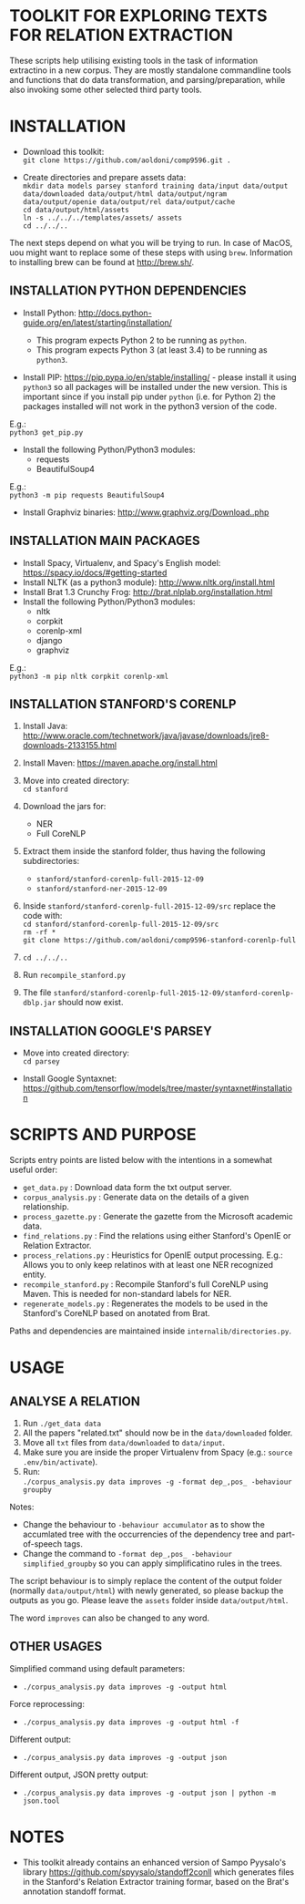 # TOOLKIT FOR EXPLORING TEXTS FOR RELATION EXTRACTION

These scripts help utilising existing tools in the task of information extractino in a new corpus. They are mostly standalone commandline tools and functions that do data transformation, and parsing/preparation, while also invoking some other selected third party tools.


# INSTALLATION

- Download this toolkit:  
    `git clone https://github.com/aoldoni/comp9596.git .`

- Create directories and prepare assets data:  
    `mkdir data models parsey stanford training data/input data/output data/downloaded data/output/html data/output/ngram data/output/openie data/output/rel data/output/cache`  
    `cd data/output/html/assets`  
    `ln -s ../../../templates/assets/ assets`  
    `cd ../../..`  

The next steps depend on what you will be trying to run. In case of MacOS, uou might want to replace some of these steps with using `brew`. Information to installing brew can be found at http://brew.sh/.


## INSTALLATION PYTHON DEPENDENCIES

- Install Python: http://docs.python-guide.org/en/latest/starting/installation/
    - This program expects Python 2 to be running as `python`.
    - This program expects Python 3 (at least 3.4) to be running as `python3`.

- Install PIP: https://pip.pypa.io/en/stable/installing/ - please install it using `python3` so all packages will be installed under the new version. This is important since if you install pip under `python` (i.e. for Python 2) the packages installed will not work in the python3 version of the code.

E.g.:  
    `python3 get_pip.py`

- Install the following Python/Python3 modules:  
    - requests
    - BeautifulSoup4

E.g.:  
    `python3 -m pip requests BeautifulSoup4`

- Install Graphviz binaries: http://www.graphviz.org/Download..php


## INSTALLATION MAIN PACKAGES

- Install Spacy, Virtualenv, and Spacy's English model: https://spacy.io/docs/#getting-started
- Install NLTK (as a python3 module): http://www.nltk.org/install.html
- Install Brat 1.3 Crunchy Frog: http://brat.nlplab.org/installation.html
- Install the following Python/Python3 modules:
    - nltk
    - corpkit
    - corenlp-xml
    - django
    - graphviz

E.g.:  
    `python3 -m pip nltk corpkit corenlp-xml`


## INSTALLATION STANFORD'S CORENLP

1. Install Java: http://www.oracle.com/technetwork/java/javase/downloads/jre8-downloads-2133155.html
2. Install Maven: https://maven.apache.org/install.html

3. Move into created directory:  
    `cd stanford`

4. Download the jars for:
    - NER
    - Full CoreNLP

5. Extract them inside the stanford folder, thus having the following subdirectories:
    - `stanford/stanford-corenlp-full-2015-12-09`
    - `stanford/stanford-ner-2015-12-09`

6. Inside `stanford/stanford-corenlp-full-2015-12-09/src` replace the code with:  
    `cd stanford/stanford-corenlp-full-2015-12-09/src`  
    `rm -rf *`  
    `git clone https://github.com/aoldoni/comp9596-stanford-corenlp-full`  

7. `cd ../../..`

8. Run `recompile_stanford.py`

9. The file `stanford/stanford-corenlp-full-2015-12-09/stanford-corenlp-dblp.jar` should now exist.


## INSTALLATION GOOGLE'S PARSEY

- Move into created directory:  
    `cd parsey`

- Install Google Syntaxnet: https://github.com/tensorflow/models/tree/master/syntaxnet#installation


# SCRIPTS AND PURPOSE

Scripts entry points are listed below with the intentions in a somewhat useful order:
- `get_data.py` : Download data form the txt output server.
- `corpus_analysis.py` : Generate data on the details of a given relationship.
- `process_gazette.py` : Generate the gazette from the Microsoft academic data.
- `find_relations.py` : Find the relations using either Stanford's OpenIE or Relation Extractor.
- `process_relations.py` : Heuristics for OpenIE output processing. E.g.: Allows you to only keep relatinos with at least one NER recognized entity.
- `recompile_stanford.py` : Recompile Stanford's full CoreNLP using Maven. This is needed for non-standard labels for NER.
- `regenerate_models.py` : Regenerates the models to be used in the Stanford's CoreNLP based on anotated from Brat.

Paths and dependencies are maintained inside `internalib/directories.py`.


# USAGE

## ANALYSE A RELATION

1. Run `./get_data data`
2. All the papers "related.txt" should now be in the `data/downloaded` folder.
3. Move all `txt` files from `data/downloaded` to `data/input`.
4. Make sure you are inside the proper Virtualenv from Spacy (e.g.: `source .env/bin/activate`).
5. Run:  
    `./corpus_analysis.py data improves -g -format dep_,pos_ -behaviour groupby`

Notes:
- Change the behaviour to `-behaviour accumulator` as to show the accumlated tree with the occurrencies of the dependency tree and part-of-speech tags.
- Change the command to `-format dep_,pos_ -behaviour simplified_groupby` so you can apply simplificatino rules in the trees.

The script behaviour is to simply replace the content of the output folder (normally `data/output/html`) with newly generated, so please backup the outputs as you go. Please leave the `assets` folder inside `data/output/html`.

The word `improves` can also be changed to any word.  

## OTHER USAGES

Simplified command using default parameters:  
- `./corpus_analysis.py data improves -g -output html`

Force reprocessing:  
- `./corpus_analysis.py data improves -g -output html -f`

Different output:  
- `./corpus_analysis.py data improves -g -output json`

Different output, JSON pretty output:  
- `./corpus_analysis.py data improves -g -output json | python -m json.tool`

# NOTES

- This toolkit already contains an enhanced version of Sampo Pyysalo's library https://github.com/spyysalo/standoff2conll which generates files in the Stanford's Relation Extractor training formar, based on the Brat's annotation standoff format.